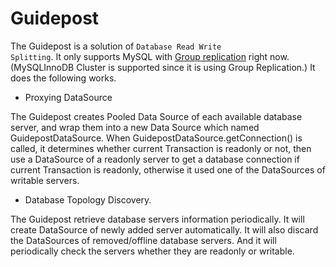 # Guidepost

The Guidepost is a solution of <code>Database Read Write Splitting</code>. It only
supports MySQL with <a href="https://dev.mysql.com/doc/refman/8.0/en/group-replication.html">Group replication</a> right
now. (MySQLInnoDB Cluster is supported since it is using Group Replication.) It does the following works.

- Proxying DataSource

The Guidepost creates Pooled Data Source of each available database server, and wrap them into a new Data Source which
named GuidepostDataSource. When GuidepostDataSource.getConnection() is called, it determines whether current Transaction
is readonly or not, then use a DataSource of a readonly server to get a database connection if current Transaction is
readonly, otherwise it used one of the DataSources of writable servers.

- Database Topology Discovery.

The Guidepost retrieve database servers information periodically. It will create DataSource of newly added server
automatically. It will also discard the DataSources of removed/offline database servers. And it will periodically check
the servers whether they are readonly or writable.

